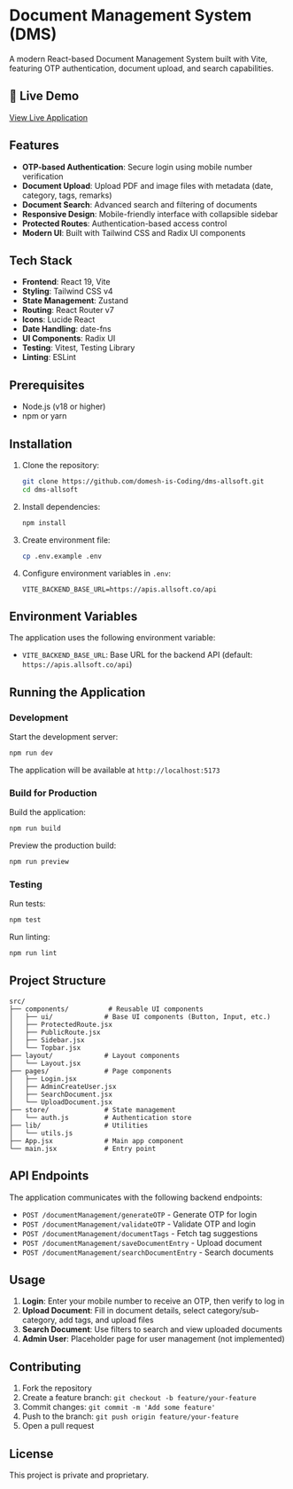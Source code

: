 # Document Management System (DMS)

A modern React-based Document Management System built with Vite, featuring OTP authentication, document upload, and search capabilities.

## 🚀 Live Demo

[View Live Application](https://dms-wine.vercel.app/)

## Features

- **OTP-based Authentication**: Secure login using mobile number verification
- **Document Upload**: Upload PDF and image files with metadata (date, category, tags, remarks)
- **Document Search**: Advanced search and filtering of documents
- **Responsive Design**: Mobile-friendly interface with collapsible sidebar
- **Protected Routes**: Authentication-based access control
- **Modern UI**: Built with Tailwind CSS and Radix UI components

## Tech Stack

- **Frontend**: React 19, Vite
- **Styling**: Tailwind CSS v4
- **State Management**: Zustand
- **Routing**: React Router v7
- **Icons**: Lucide React
- **Date Handling**: date-fns
- **UI Components**: Radix UI
- **Testing**: Vitest, Testing Library
- **Linting**: ESLint

## Prerequisites

- Node.js (v18 or higher)
- npm or yarn

## Installation

1. Clone the repository:

   ```bash
   git clone https://github.com/domesh-is-Coding/dms-allsoft.git
   cd dms-allsoft
   ```

2. Install dependencies:

   ```bash
   npm install
   ```

3. Create environment file:

   ```bash
   cp .env.example .env
   ```

4. Configure environment variables in `.env`:
   ```
   VITE_BACKEND_BASE_URL=https://apis.allsoft.co/api
   ```

## Environment Variables

The application uses the following environment variable:

- `VITE_BACKEND_BASE_URL`: Base URL for the backend API (default: `https://apis.allsoft.co/api`)

## Running the Application

### Development

Start the development server:

```bash
npm run dev
```

The application will be available at `http://localhost:5173`

### Build for Production

Build the application:

```bash
npm run build
```

Preview the production build:

```bash
npm run preview
```

### Testing

Run tests:

```bash
npm test
```

Run linting:

```bash
npm run lint
```

## Project Structure

```
src/
├── components/          # Reusable UI components
│   ├── ui/             # Base UI components (Button, Input, etc.)
│   ├── ProtectedRoute.jsx
│   ├── PublicRoute.jsx
│   ├── Sidebar.jsx
│   └── Topbar.jsx
├── layout/             # Layout components
│   └── Layout.jsx
├── pages/              # Page components
│   ├── Login.jsx
│   ├── AdminCreateUser.jsx
│   ├── SearchDocument.jsx
│   └── UploadDocument.jsx
├── store/              # State management
│   └── auth.js         # Authentication store
├── lib/                # Utilities
│   └── utils.js
├── App.jsx             # Main app component
└── main.jsx            # Entry point
```

## API Endpoints

The application communicates with the following backend endpoints:

- `POST /documentManagement/generateOTP` - Generate OTP for login
- `POST /documentManagement/validateOTP` - Validate OTP and login
- `POST /documentManagement/documentTags` - Fetch tag suggestions
- `POST /documentManagement/saveDocumentEntry` - Upload document
- `POST /documentManagement/searchDocumentEntry` - Search documents

## Usage

1. **Login**: Enter your mobile number to receive an OTP, then verify to log in
2. **Upload Document**: Fill in document details, select category/sub-category, add tags, and upload files
3. **Search Document**: Use filters to search and view uploaded documents
4. **Admin User**: Placeholder page for user management (not implemented)

## Contributing

1. Fork the repository
2. Create a feature branch: `git checkout -b feature/your-feature`
3. Commit changes: `git commit -m 'Add some feature'`
4. Push to the branch: `git push origin feature/your-feature`
5. Open a pull request

## License

This project is private and proprietary.
